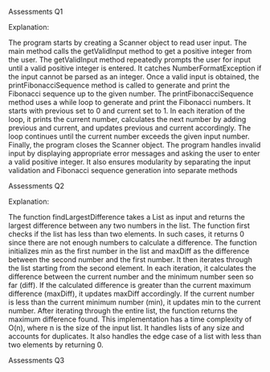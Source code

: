Assessments Q1

Explanation:

The program starts by creating a Scanner object to read user input.
The main method calls the getValidInput method to get a positive integer from the user.
The getValidInput method repeatedly prompts the user for input until a valid positive integer is entered. It catches NumberFormatException if the input cannot be parsed as an integer.
Once a valid input is obtained, the printFibonacciSequence method is called to generate and print the Fibonacci sequence up to the given number.
The printFibonacciSequence method uses a while loop to generate and print the Fibonacci numbers. It starts with previous set to 0 and current set to 1.
In each iteration of the loop, it prints the current number, calculates the next number by adding previous and current, and updates previous and current accordingly.
The loop continues until the current number exceeds the given input number.
Finally, the program closes the Scanner object.
The program handles invalid input by displaying appropriate error messages and asking the user to enter a valid positive integer. It also ensures modularity by separating the input validation and Fibonacci sequence generation into separate methods

Assessments Q2

Explanation:

The function findLargestDifference takes a List<Integer> as input and returns the largest difference between any two numbers in the list.
The function first checks if the list has less than two elements. In such cases, it returns 0 since there are not enough numbers to calculate a difference.
The function initializes min as the first number in the list and maxDiff as the difference between the second number and the first number.
It then iterates through the list starting from the second element.
In each iteration, it calculates the difference between the current number and the minimum number seen so far (diff).
If the calculated difference is greater than the current maximum difference (maxDiff), it updates maxDiff accordingly.
If the current number is less than the current minimum number (min), it updates min to the current number.
After iterating through the entire list, the function returns the maximum difference found.
This implementation has a time complexity of O(n), where n is the size of the input list. It handles lists of any size and accounts for duplicates. It also handles the edge case of a list with less than two elements by returning 0.

Assessments Q3





